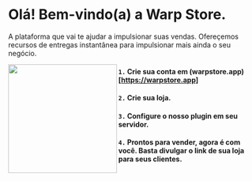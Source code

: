# Olá! Bem-vindo(a) a Warp Store.
A plataforma que vai te ajudar a impulsionar suas vendas.
Ofereçemos recursos de entregas instantânea para impulsionar mais ainda o seu negócio.

<img align="left" height="220" src="https://i.imgur.com/M0WaCVp.png"/>

#### `1.` Crie sua conta em (warpstore.app)[https://warpstore.app]
#### `2.` Crie sua loja.
#### `3.` Configure o nosso plugin em seu servidor.
#### `4.` Prontos para vender, agora é com você. Basta divulgar o link de sua loja para seus clientes.
